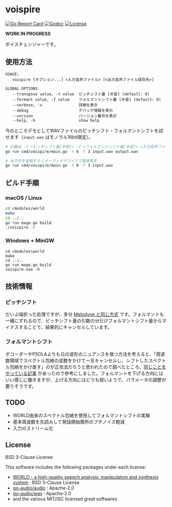 # voispire

[![Go Report Card](https://goreportcard.com/badge/github.com/but80/voispire)](https://goreportcard.com/report/github.com/but80/voispire)
[![Godoc](https://godoc.org/github.com/but80/voispire?status.svg)](https://godoc.org/github.com/but80/voispire)
[![License](https://img.shields.io/badge/License-BSD%203--Clause-blue.svg)](https://opensource.org/licenses/BSD-3-Clause)

**WORK IN PROGRESS**

ボイスチェンジャーです。

## 使用方法

```
USAGE:
   voispire [オプション...] <入力音声ファイル> [<出力音声ファイル保存先>]

GLOBAL OPTIONS:
   --transpose value, -t value  ピッチシフト量 [半音] (default: 0)
   --formant value, -f value    フォルマントシフト量 [半音] (default: 0)
   --verbose, -v                詳細を表示
   --debug                      デバッグ情報を表示
   --version                    バージョン番号を表示
   --help, -h                   show help
```

今のところデモとしてWAVファイルのピッチシフト・フォルマントシフトを試せます（`input.wav` はモノラル16bit限定）。

```bash
# 引数は -t <ピッチシフト量[半音]> -f <フォルマントシフト量[半音]> <入力音声ファイル> [<出力音声ファイル保存先>]
go run cmd/voispire/main.go -t 6 -f 3 input.wav output.wav

# 出力先を省略するとオーディオデバイスで直接再生
go run cmd/voispire/main.go -t 6 -f 3 input.wav
```

## ビルド手順

### macOS / Linux

```bash
cd cmodules/world
make
cd ../..
go run mage.go build
./voispire -h
```

### Windows + MinGW

```batch
cd cmodules\world
make
cd ..\..
go run mage.go build
voispire.exe -h
```

## 技術情報

### ピッチシフト

だいぶ端折った処理ですが、多分 [Melodyne と同じ方式](https://ja.wikipedia.org/wiki/%E3%82%BF%E3%82%A4%E3%83%A0%E3%82%B9%E3%83%88%E3%83%AC%E3%83%83%E3%83%81/%E3%83%94%E3%83%83%E3%83%81%E3%82%B7%E3%83%95%E3%83%88#%E4%BD%8D%E7%9B%B8%E3%81%A8%E6%99%82%E9%96%93%E3%82%92%E3%81%BB%E3%81%A9%E3%81%8F) です。フォルマントも一緒にずれるので、ピッチシフト量の引数の分だけフォルマントシフト量からマイナスすることで、結果的にキャンセルしています。

### フォルマントシフト

ボコーダーやPSOLAよりも元の波形のニュアンスを保つ方法を考えると、「周波数領域でスペクトル包絡の逆数をかけて一旦キャンセルし、シフトしたスペクトル包絡をかけ直す」のが正攻法だろうと思われたので調べたところ、[同じことをやっている記事](https://synsinger.wordpress.com/2015/11/21/pitch-shifting-using-a-spectral-envelope/) があったので参考にしました。フォルマントを下げる方向にはいい感じに働きますが、上げる方向にはどうも弱いようで、パラメータの調整が要りそうです。

## TODO

- WORLD由来のスペクトル包絡を使用してフォルマントシフトの実験
- 基本周波数を先読みして発話開始箇所のプチノイズ軽減
- 入力のストリーム化

## License

BSD 3-Clause License

This software includes the following packages under each license:

- [WORLD - a high-quality speech analysis, manipulation and synthesis system](https://github.com/mmorise/World) : BSD 3-Clause License
- [go-audio/audio](https://github.com/go-audio/audio) : Apache-2.0
- [go-audio/wav](https://github.com/go-audio/wav) : Apache-2.0
- and the various MIT/ISC licensed great softwares
